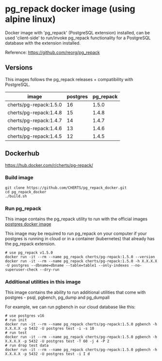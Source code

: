 # pg_repack docker image (using alpine linux)

Docker image with 'pg_repack' (PostgreSQL extension) installed, can  be used 'client-side' to run/invoke pg_repack functionality for a PostgreSQL database with the extension installed.

Reference: https://github.com/reorg/pg_repack

## Versions

This images follows the pg_repack releases + compatibility with PostgreSQL.

| image | postgres | pg_repack |
|-------|----------|-----------|
| cherts/pg-repack:1.5.0 | 16       | 1.5.0     |
| cherts/pg-repack:1.4.8 | 15       | 1.4.8     |
| cherts/pg-repack:1.4.7 | 14       | 1.4.7     |
| cherts/pg-repack:1.4.6 | 13       | 1.4.6     |
| cherts/pg-repack:1.4.5 | 12       | 1.4.5     |

## Dockerhub

https://hub.docker.com/r/cherts/pg-repack/


### Build image

```
git clone https://github.com/CHERTS/pg_repack_docker.git
cd pg_repack_docker
./build.sh
```
    
### Run pg_repack

This image contains the pg_repack utility to run with the official images [postgres docker image](https://hub.docker.com/_/postgres/)
    
This image may be required to run pg_repack on your computer if your postgres is running in cloud or in a container (kubernetes) that already has the pg_repack extension.

```
# use pg_repack v1.5.0
docker run -it --rm --name pg_repack cherts/pg-repack:1.5.0 --version
docker run -it --rm --name pg_repack cherts/pg-repack:1.5.0 -h X.X.X.X -U postgres --dbname=dbname --table=table1 --only-indexes --no-superuser-check --dry-run
```

### Additional utilities in this image

This image contains the ability to run additional utilities that come with postgres - psql, pgbench, pg_dump and pg_dumpall

For example, we can run pgbench in our cloud database like this:
```
# use postgres v16
# run init
docker run -it --rm --name pg_repack cherts/pg-repack:1.5.0 pgbench -h X.X.X.X -p 5432 -U postgres test -i -s 10
# run test
docker run -it --rm --name pg_repack cherts/pg-repack:1.5.0 pgbench -h X.X.X.X -p 5432 -U postgres test -T 60 -j 4 -P 2
# run drop test data
docker run -it --rm --name pg_repack cherts/pg-repack:1.5.0 pgbench -h X.X.X.X -p 5432 -U postgres test -i I d

